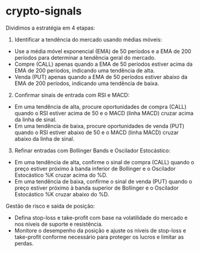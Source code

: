 # crypto-signals

Dividimos a estratégia em 4 etapas:

1. Identificar a tendência do mercado usando médias móveis:

* Use a média móvel exponencial (EMA) de 50 períodos e a EMA de 200 períodos para determinar a tendência geral do mercado.
* Compre (CALL) apenas quando a EMA de 50 períodos estiver acima da EMA de 200 períodos, indicando uma tendência de alta.
* Venda (PUT) apenas quando a EMA de 50 períodos estiver abaixo da EMA de 200 períodos, indicando uma tendência de baixa.

2. Confirmar sinais de entrada com RSI e MACD:

* Em uma tendência de alta, procure oportunidades de compra (CALL) quando o RSI estiver acima de 50 e o MACD (linha MACD) cruzar acima da linha de sinal.
* Em uma tendência de baixa, procure oportunidades de venda (PUT) quando o RSI estiver abaixo de 50 e o MACD (linha MACD) cruzar abaixo da linha de sinal.

3. Refinar entradas com Bollinger Bands e Oscilador Estocástico:

* Em uma tendência de alta, confirme o sinal de compra (CALL) quando o preço estiver próximo à banda inferior de Bollinger e o Oscilador Estocástico %K cruzar acima do %D.
* Em uma tendência de baixa, confirme o sinal de venda (PUT) quando o preço estiver próximo à banda superior de Bollinger e o Oscilador Estocástico %K cruzar abaixo do %D.

Gestão de risco e saída de posição:

* Defina stop-loss e take-profit com base na volatilidade do mercado e nos níveis de suporte e resistência.
* Monitore o desempenho da posição e ajuste os níveis de stop-loss e take-profit conforme necessário para proteger os lucros e limitar as perdas.